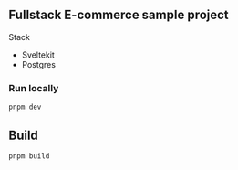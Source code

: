 ## Fullstack E-commerce sample project

Stack 
- Sveltekit
- Postgres



### Run locally
`pnpm dev`

## Build
`pnpm build`